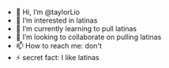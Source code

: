 - 👋 Hi, I’m @taylorLio
- 👀 I’m interested in latinas
- 🌱 I’m currently learning to pull latinas
- 💞️ I’m looking to collaborate on pulling latinas
- 📫 How to reach me: don't
- ⚡ secret fact: I like latinas


<!---
taylorLio/taylorLio is a ✨ special ✨ repository because its `README.md` (this file) appears on your GitHub profile.
You can click the Preview link to take a look at your changes.
--->
